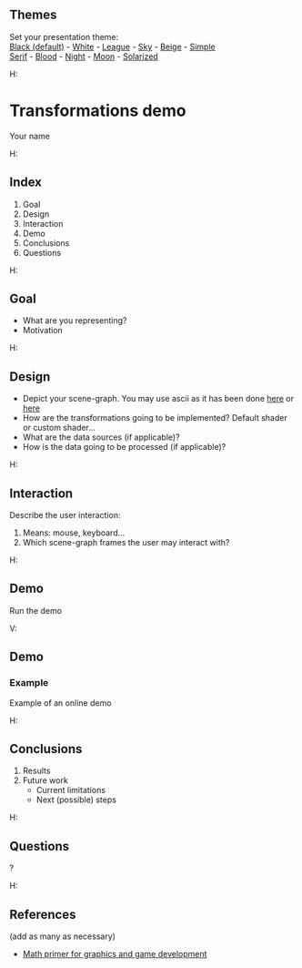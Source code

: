 <section id="themes">
	<h2>Themes</h2>
		<p>
			Set your presentation theme: <br>
			<!-- Hacks to swap themes after the page has loaded. Not flexible and only intended for the reveal.js demo deck. -->
                        <a href="#" onclick="document.getElementById('theme').setAttribute('href','css/theme/black.css'); return false;">Black (default)</a> -
			<a href="#" onclick="document.getElementById('theme').setAttribute('href','css/theme/white.css'); return false;">White</a> -
			<a href="#" onclick="document.getElementById('theme').setAttribute('href','css/theme/league.css'); return false;">League</a> -
			<a href="#" onclick="document.getElementById('theme').setAttribute('href','css/theme/sky.css'); return false;">Sky</a> -
			<a href="#" onclick="document.getElementById('theme').setAttribute('href','css/theme/beige.css'); return false;">Beige</a> -
			<a href="#" onclick="document.getElementById('theme').setAttribute('href','css/theme/simple.css'); return false;">Simple</a> <br>
			<a href="#" onclick="document.getElementById('theme').setAttribute('href','css/theme/serif.css'); return false;">Serif</a> -
			<a href="#" onclick="document.getElementById('theme').setAttribute('href','css/theme/blood.css'); return false;">Blood</a> -
			<a href="#" onclick="document.getElementById('theme').setAttribute('href','css/theme/night.css'); return false;">Night</a> -
			<a href="#" onclick="document.getElementById('theme').setAttribute('href','css/theme/moon.css'); return false;">Moon</a> -
			<a href="#" onclick="document.getElementById('theme').setAttribute('href','css/theme/solarized.css'); return false;">Solarized</a>
		</p>
</section>

H:

# Transformations demo

Your name

H:

## Index

 1. Goal<!-- .element: class="fragment" data-fragment-index="1"-->
 2. Design<!-- .element: class="fragment" data-fragment-index="2"-->
 3. Interaction<!-- .element: class="fragment" data-fragment-index="3"-->
 4. Demo<!-- .element: class="fragment" data-fragment-index="4"-->
 5. Conclusions<!-- .element: class="fragment" data-fragment-index="5"-->
 6. Questions<!-- .element: class="fragment" data-fragment-index="6"-->

H:

## Goal

* What are you representing?
* Motivation

H:

## Design

* Depict your scene-graph. You may use ascii as it has been done [here](http://visualcomputing.github.io/Transformations/#/6/10) or [here](http://visualcomputing.github.io/Transformations/#/6/12)
* How are the transformations going to be implemented? Default shader or custom shader...
* What are the data sources (if applicable)?
* How is the data going to be processed (if applicable)?

H:

## Interaction

Describe the user interaction:

1. Means: mouse, keyboard...
2. Which scene-graph frames the user may interact with?

H:

## Demo

Run the demo

V:

## Demo
### Example

Example of an online demo

<div id='minimap_id'></div>

H:

## Conclusions

1. Results
2. Future work
   * Current limitations
   * Next (possible) steps

H:

## Questions

?

H:

## References

(add as many as necessary)

* [Math primer for graphics and game development](https://tfetimes.com/wp-content/uploads/2015/04/F.Dunn-I.Parberry-3D-Math-Primer-for-Graphics-and-Game-Development.pdf)
